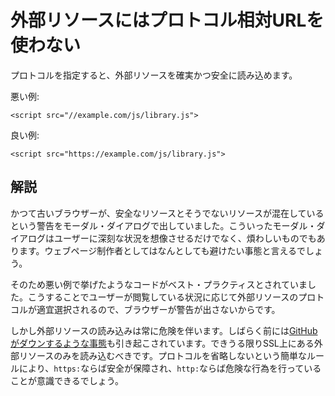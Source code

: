 # 外部リソースにはプロトコル相対URLを使わない

プロトコルを指定すると、外部リソースを確実かつ安全に読み込めます。

悪い例:

    <script src="//example.com/js/library.js">

良い例:

    <script src="https://example.com/js/library.js">


## 解説

かつて古いブラウザーが、安全なリソースとそうでないリソースが混在しているという警告をモーダル・ダイアログで出していました。こういったモーダル・ダイアログはユーザーに深刻な状況を想像させるだけでなく、煩わしいものでもあります。ウェブページ制作者としてはなんとしても避けたい事態と言えるでしょう。

そのため悪い例で挙げたようなコードがベスト・プラクティスとされていました。こうすることでユーザーが閲覧している状況に応じて外部リソースのプロトコルが適宜選択されるので、ブラウザーが警告が出さないからです。

しかし外部リソースの読み込みは常に危険を伴います。しばらく前には[GitHubがダウンするような事態][1]も引き起こされています。できうる限りSSL上にある外部リソースのみを読み込むべきです。プロトコルを省略しないという簡単なルールにより、`https:`ならば安全が保障され、`http:`ならば危険な行為を行っていることが意識できるでしょう。


[1]: https://www.netresec.com/?page=Blog&month=2015-03&post=China%27s-Man-on-the-Side-Attack-on-GitHub

